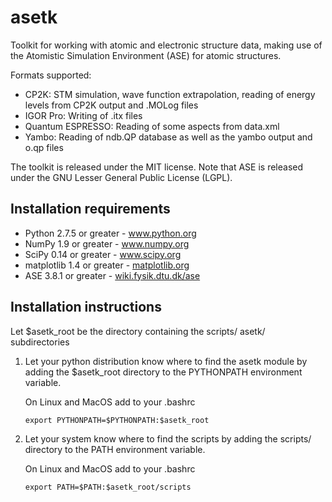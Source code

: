 asetk
=====

Toolkit for working with atomic and electronic structure data,
making use of the Atomistic Simulation Environment (ASE) for
atomic structures.

Formats supported:

 * CP2K: STM simulation, wave function extrapolation, reading of energy levels
   from CP2K output and .MOLog files
 * IGOR Pro: Writing of .itx files
 * Quantum ESPRESSO: Reading of some aspects from data.xml
 * Yambo: Reading of ndb.QP database as well as the yambo output and o.qp files

The toolkit is released under the MIT license.
Note that ASE is released under the GNU Lesser General Public License (LGPL).


Installation requirements
-------------------------

 * Python 2.7.5 or greater - www.python.org
 * NumPy 1.9 or greater - www.numpy.org
 * SciPy 0.14 or greater - www.scipy.org
 * matplotlib 1.4 or greater - [matplotlib.org](matplotlib.org)
 * ASE 3.8.1 or greater - [wiki.fysik.dtu.dk/ase](wiki.fysik.dtu.dk/ase)

Installation instructions
-------------------------

Let $asetk_root be the directory containing the scripts/ asetk/ subdirectories

 1. Let your python distribution know where to find the asetk module by adding 
    the $asetk_root directory to the PYTHONPATH environment variable.

    On Linux and MacOS add to your .bashrc

    ``` export PYTHONPATH=$PYTHONPATH:$asetk_root  ```
 2. Let your system know where to find the scripts by adding the scripts/
    directory to the PATH environment variable.

    On Linux and MacOS add to your .bashrc

    ``` export PATH=$PATH:$asetk_root/scripts  ```
    
